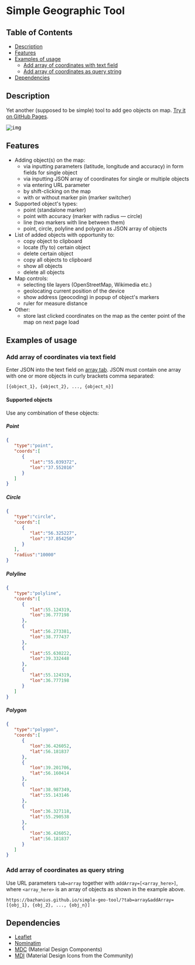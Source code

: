 # Simple Geographic Tool

## Table of Contents
* [Description](#description)
* [Features](#features)
* [Examples of usage](#examples-of-usage)
  * [Add array of coordinates with text field](#add-array-of-coordinates-via-text-field)
  * [Add array of coordinates as query string](#add-array-of-coordinates-as-query-string)
* [Dependencies](#dependencies)

## Description
Yet another (supposed to be simple) tool to add geo objects on map.
[Try it on GitHub Pages](https://bazhanius.github.io/simple-geo-tool/).

<kbd>![img](https://repository-images.githubusercontent.com/194441323/eeae9480-9408-11eb-89e2-4e639eac9282)</kbd>

## Features
- Adding object(s) on the map:
  - via inputting parameters (latitude, longitude and accuracy) in form fields for single object
  - via inputting JSON array of coordinates for single or multiple objects
  - via entering URL parameter
  - by shift-clicking on the map
  - with or without marker pin (marker switcher)
- Supported object's types:
  - point (standalone marker)
  - point with accuracy (marker with radius — circle)
  - line (two markers with line between them)
  - point, circle, polyline and polygon as JSON array of objects
- List of added objects with opportunity to:
  - copy object to clipboard
  - locate (fly to) certain object
  - delete certain object
  - copy all objects to clipboard
  - show all objects
  - delete all objects
- Map controls:
  - selecting tile layers (OpenStreetMap, Wikimedia etc.)
  - geolocating current position of the device
  - show address (geocoding) in popup of object's markers
  - ruler for measure distance
- Other:
  - store last clicked coordinates on the map as the center point of the map 
  on next page load

## Examples of usage
### Add array of coordinates via text field
Enter JSON into the text field on [array tab](https://bazhanius.github.io/simple-geo-tool/?tab=array).
JSON must contain one array with one or more objects in curly brackets comma separated:
```
[{object_1}, {object_2}, ..., {object_n}]
```
#### Supported objects
Use any combination of these objects:
##### Point
```json
{
   "type":"point",
   "coords":[
      {
         "lat":"55.039372",
         "lon":"37.552016"
      }
   ]
}
```
##### Circle
```json
{
   "type":"circle",
   "coords":[
      {
         "lat":"56.325227",
         "lon":"37.854250"
      }
   ],
   "radius":"10000"
}
```
##### Polyline
```json
{
   "type":"polyline",
   "coords":[
      {
         "lat":55.124319,
         "lon":36.777198
      },
      {
         "lat":56.273381,
         "lon":38.777437
      },
      {
         "lat":55.630222,
         "lon":39.332448
      },
      {
         "lat":55.124319,
         "lon":36.777198
      }
   ]
}
```
##### Polygon
```json
{
   "type":"polygon",
   "coords":[
      {
         "lon":36.426052,
         "lat":56.181837
      },
      {
         "lon":39.201706,
         "lat":56.160414
      },
      {
         "lon":38.987349,
         "lat":55.143146
      },
      {
         "lon":36.327118,
         "lat":55.290538
      },
      {
         "lon":36.426052,
         "lat":56.181837
      }
   ]
}
```

### Add array of coordinates as query string
Use URL parameters `tab=array` together with `addArray=[<array_here>]`, 
where `<array_here>` is an array of objects as shown in the example above.
```
https://bazhanius.github.io/simple-geo-tool/?tab=array&addArray=[{obj_1}, {obj_2}, ..., {obj_n}]
```

## Dependencies
- [Leaflet](https://github.com/Leaflet/Leaflet)
- [Nominatim](https://github.com/openstreetmap/Nominatim)
- [MDC](https://github.com/material-components/material-components-web) (Material Design Components)
- [MDI](https://github.com/Templarian/MaterialDesign) (Material Design Icons from the Community)
